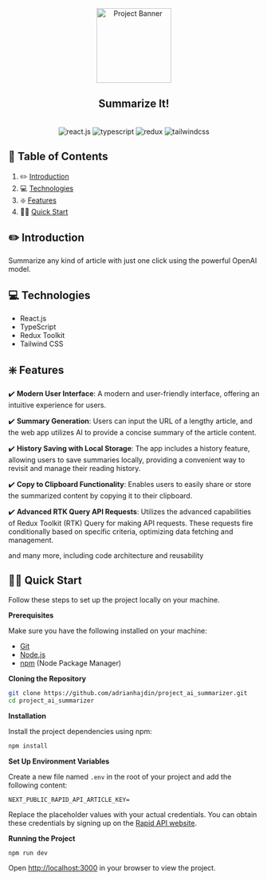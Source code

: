 <div align="center">
  <img src="https://raw.githubusercontent.com/chofor-cliford/summarize_it/master/public/assets/favicon.ico" alt="Project Banner" width="150" height="150" />
  <h2 align="center"><strong>Summarize It!</strong></h2>
  <br />

  <div>
    <img src="https://img.shields.io/badge/-React_JS-black?style=for-the-badge&logoColor=white&logo=react&color=61DAFB" alt="react.js" />
    <img src="https://img.shields.io/badge/-TypeScript-black?style=for-the-badge&logoColor=white&logo=typescript&color=3178C6" alt="typescript" />
    <img src="https://img.shields.io/badge/-Redux-black?style=for-the-badge&logoColor=white&logo=redux&color=764ABC" alt="redux" />
    <img src="https://img.shields.io/badge/-Tailwind_CSS-black?style=for-the-badge&logoColor=white&logo=tailwindcss&color=06B6D4" alt="tailwindcss" />
  </div>

  </div>

## 📖 <a name="table">Table of Contents</a>

1. ✏️ [Introduction](#introduction)
2. 💻 [Technologies](#tech)
3. ❇️ [Features](#features)
4. 👨‍💻 [Quick Start](#quick-start)

## <a name="introduction">✏️ Introduction</a>

Summarize any kind of article with just one click using the powerful OpenAI model.

## <a name="tech">💻 Technologies</a>

- React.js
- TypeScript
- Redux Toolkit
- Tailwind CSS

## <a name="features">❇️ Features</a>

✔️ **Modern User Interface**: A modern and user-friendly interface, offering an intuitive experience for users.

✔️ **Summary Generation**: Users can input the URL of a lengthy article, and the web app utilizes AI to provide a concise summary of the article content.

✔️ **History Saving with Local Storage**: The app includes a history feature, allowing users to save summaries locally, providing a convenient way to revisit and manage their reading history.

✔️ **Copy to Clipboard Functionality**: Enables users to easily share or store the summarized content by copying it to their clipboard.

✔️ **Advanced RTK Query API Requests**: Utilizes the advanced capabilities of Redux Toolkit (RTK) Query for making API requests. These requests fire conditionally based on specific criteria, optimizing data fetching and management.

and many more, including code architecture and reusability

## <a name="quick-start">👨‍💻 Quick Start</a>

Follow these steps to set up the project locally on your machine.

**Prerequisites**

Make sure you have the following installed on your machine:

- [Git](https://git-scm.com/)
- [Node.js](https://nodejs.org/en)
- [npm](https://www.npmjs.com/) (Node Package Manager)

**Cloning the Repository**

```bash
git clone https://github.com/adrianhajdin/project_ai_summarizer.git
cd project_ai_summarizer
```

**Installation**

Install the project dependencies using npm:

```bash
npm install
```

**Set Up Environment Variables**

Create a new file named `.env` in the root of your project and add the following content:

```env
NEXT_PUBLIC_RAPID_API_ARTICLE_KEY=
```

Replace the placeholder values with your actual credentials. You can obtain these credentials by signing up on the [Rapid API website](https://rapidapi.com/apininjas/api/cars-by-api-ninjas).

**Running the Project**

```bash
npm run dev
```

Open [http://localhost:3000](http://localhost:3000) in your browser to view the project.

